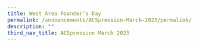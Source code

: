 ```yaml
---
title: West Area Founder’s Day
permalink: /announcements/ACSpression-March-2023/permalink/
description: ""
third_nav_title: ACSpression March 2023
---
```


